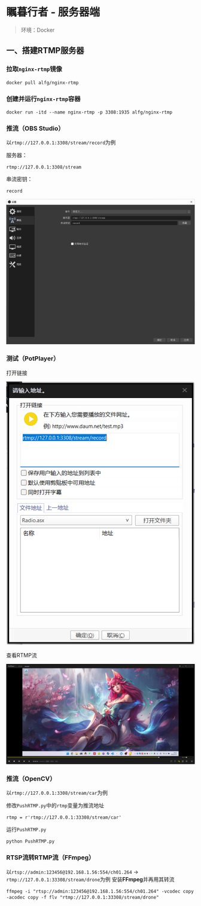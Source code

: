 # 瞩暮行者 - 服务器端
> 环境：Docker

## 一、搭建RTMP服务器
### 拉取`nginx-rtmp`镜像
```
docker pull alfg/nginx-rtmp
```

### 创建并运行`nginx-rtmp`容器
```
docker run -itd --name nginx-rtmp -p 3308:1935 alfg/nginx-rtmp
```

### 推流（OBS Studio）
以`rtmp://127.0.0.1:3308/stream/record`为例

服务器：
```
rtmp://127.0.0.1:3308/stream
```

串流密钥：
```
record
```

![推流设置](images/推流设置.png "推流设置")

### 测试（PotPlayer）
打开链接

![测试0](images/测试0.png "测试0")

查看RTMP流

![测试1](images/测试1.png "测试1")

### 推流（OpenCV）
以`rtmp://127.0.0.1:3308/stream/car`为例

修改`PushRTMP.py`中的`rtmp`变量为推流地址
```
rtmp = r'rtmp://127.0.0.1:33308/stream/car'
```

运行`PushRTMP.py`
```
python PushRTMP.py
```

### RTSP流转RTMP流（FFmpeg）
以`rtsp://admin:123456@192.168.1.56:554/ch01.264` → `rtmp://127.0.0.1:33308/stream/drone`为例
安装**FFmpeg**并再用其转流
```
ffmpeg -i "rtsp://admin:123456@192.168.1.56:554/ch01.264" -vcodec copy -acodec copy -f flv "rtmp://127.0.0.1:33308/stream/drone"
```

